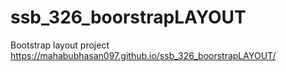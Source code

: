 # ssb_326_boorstrapLAYOUT
Bootstrap layout project
https://mahabubhasan097.github.io/ssb_326_boorstrapLAYOUT/
